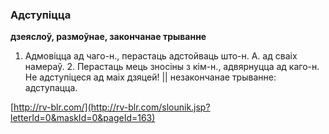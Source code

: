 ### Адступіцца
**дзеяслоў, размоўнае, закончанае трыванне**

1. Адмовіцца ад чаго-н., перастаць адстойваць што-н. А. ад сваіх намераў. 2. Перастаць мець зносіны з кім-н., адвярнуцца ад каго-н. Не адступіцеся ад маіх дзяцей! || незакончанае трыванне: адступацца.

<a rel="author">[http://rv-blr.com/](http://rv-blr.com/slounik.jsp?letterId=0&maskId=0&pageId=163)</a>
